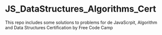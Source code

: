 # JS_DataStructures_Algorithms_Cert

This repo includes some solutions to problems for de JavaScrpit, Algorithm and Data Structures Certification by Free Code Camp
